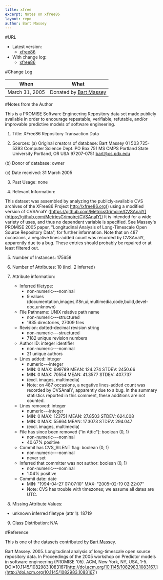 ```yaml
---
title: xfree
excerpt: Notes on xfree86
layout: repo
author: Bart Massey
---
```



#URL

  * Latest version:
    * [xfree86](https://terapromise.csc.ncsu.edu:8443/svn/repo/dump/xfree/)
  * With change log:
    * [xfree86](https://terapromise.csc.ncsu.edu:8443/svn/repo/dump/xfree/)

#Change Log

When | What---- | ----
March 31, 2005  | Donated by [Bart Massey](/repo/people)

#Notes from the Author

This is a PROMISE Software Engineering Repository data set made publicly
available in order to encourage repeatable, verifiable, refutable, and/or
improvable predictive models of software engineering.


1. Title: XFree86 Repository Transaction Data

2. Sources:
  (a) Original creators of database:
  Bart Massey
  01 503 725-5393
  Computer Science Dept.
  PO Box 751  MS CMPS
  Portland State University
  Portland, OR USA  97207-0751
  bart@cs.pdx.edu

  (b) Donor of database: owner

  (c) Date received: 31 March 2005

3. Past Usage: none

4. Relevant Information:

This dataset was assembled by analyzing the publicly-available CVS archives of the XFree86 Project [http://xfree86.org)](http://xfree86.org)) using a modified version of CVSAnalY  ([https://github.com/MetricsGrimoire/CVSAnalY](https://github.com/MetricsGrimoire/CVSAnalY)) It is intended for a wide variety of uses, and thus no dependent variable is specified.  See Massey's PROMISE 2005 paper, "Longitudinal Analysis of Long-Timescale Open Source Repository Data", for further information.  Note that on 487 occasions, a negative lines-added count was recorded by CVSAnalY, apparently due to a bug.  These entries should probably be repaired or at least filtered out.

5. Number of Instances: 175658

6. Number of Attributes: 10 (incl. 2 inferred)

7. Attribute information:

   * Inferred filetype:
     * non-numeric---nominal
     * 9 values (documentation,images,i18n,ui,multimedia,code,build,devel-doc,unknown)
   * File Pathname: UNIX relative path name
     * non-numeric---structured
     * 1935 directories, 27009 files
   * Revision: dotted-decimal revision string
     * non-numeric---structured
     * 7182 unique revision numbers
   * Author ID: integer identifier
     * non-numeric---nominal
     * 21 unique authors
   * Lines added: integer
     * numeric---integer
     * MIN: 0  MAX: 699789  MEAN: 124.274  STDEV: 2450.66
     * MIN: 0  MAX: 70554  MEAN: 41.3577  STDEV: 407.737
     * (excl. images, multimedia)
     * Note: on 487 occasions, a negative lines-added count was recorded by CVSAnalY, apparently due to a bug. In the summary statistics reported in this comment, these additions are not counted.
   * Lines removed: integer
     * numeric---integer
     * MIN: 0  MAX: 123751  MEAN: 27.8503  STDEV: 624.008
     * MIN: 0  MAX: 55664  MEAN: 17.3073  STDEV: 294.047
     * (excl. images, multimedia)
   * File has since been removed ("in Attic"): boolean (0, 1)
     * non-numeric---nominal
     * 40.67% positive
   * Commit has CVS_SILENT flag: boolean (0, 1)
     * non-numeric---nominal
     * never set
   * Inferred that committer was not author: boolean (0, 1)
     * non-numeric---nominal
     * 1.04% positive
   * Commit date:  date
     * MIN: "1994-04-27 07:07:10"  MAX: "2005-02-19 02:22:07"
     * Note: CVS has trouble with timezones; we assume all dates are UTC.

8. Missing Attribute Values:

  * unknown inferred filetype (attr 1): 18719

9. Class Distribution:  N/A

#Reference

This is one of the datasets contributed by [Bart Massey](/repo/people).

Bart Massey. 2005. Longitudinal analysis of long-timescale open source repository data. In Proceedings of the 2005 workshop on Predictor models in software engineering (PROMISE '05). ACM, New York, NY, USA, 1-5. DOI=10.1145/1082983.1083167[http://doi.acm.org/10.1145/1082983.1083167.](http://doi.acm.org/10.1145/1082983.1083167.)
